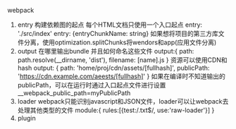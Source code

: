 webpack
1. entry 构建依赖图的起点 每个HTML文档只使用一个入口起点
entry: './src/index' entry: {entryChunkName: string}
如果想将项目的第三方库文件分离，使用optimization.splitChunks将wendors和app(应用文件分离)
2. output 在哪里输出bundle 并且如何命名这些文件
output:{
  path: path.resolve(__dirname, 'dist'),
  filename: [name].js
}
资源可以使用CDN和hash
output: {
  path: 'home/proj/cdn/assets/[fullhash]',
  publicPath: 'https://cdn.example.com/aeests/[fullhash]'
}
如果在编译时不知道输出的publicPath，可以在运行时通过入口起点文件进行设置__webpack_public_path=myPublicPath
3. loader webpack只能识别javascript和JSON文件，loader可以让webpack去处理其他类型的文件
module:{
  rules:[{test:/\.txt$/, use:'raw-loader'}]
}
4. plugin